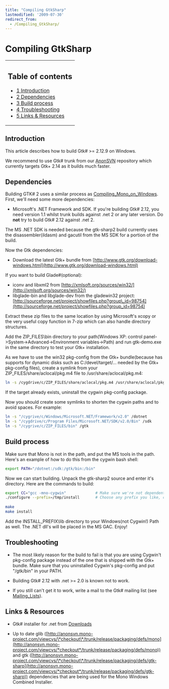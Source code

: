 ```yaml
---
title: "Compiling GtkSharp"
lastmodified: '2009-07-30'
redirect_from:
  - /Compiling_GtkSharp/
---
```


Compiling GtkSharp
==================

<table>
<col width="100%" />
<tbody>
<tr class="odd">
<td align="left"><h2>Table of contents</h2>
<ul>
<li><a href="#introduction">1 Introduction</a></li>
<li><a href="#dependencies">2 Dependencies</a></li>
<li><a href="#build-process">3 Build process</a></li>
<li><a href="#troubleshooting">4 Troubleshooting</a></li>
<li><a href="#links--resources">5 Links &amp; Resources</a></li>
</ul></td>
</tr>
</tbody>
</table>

Introduction
------------

This article describes how to build Gtk\# \>= 2.12.9 on Windows.

We recommend to use Gtk\# trunk from our [AnonSVN](/SourceCodeRepository) repository which currently targets Gtk+ 2.14 as it builds much faster.

Dependencies
------------

Building GTK\# 2 uses a similar process as [Compiling\_Mono\_on\_Windows](/Compiling_Mono_on_Windows "Compiling Mono on Windows"). First, we'll need some more dependencies:

-   Microsoft's .NET Framework and SDK. If you're building Gtk\# 2.12, you need version 1.1 whilst trunk builds against .net 2 or any later version. Do **not** try to build Gtk\# 2.12 against .net 2.

The MS .NET SDK is needed because the gtk-sharp2 build currently uses the disassembler(ildasm) and gacutil from the MS SDK for a portion of the build.

Now the Gtk dependencies:

-   Download the latest Gtk+ bundle from [http://www.gtk.org/download-windows.html](http://www.gtk.org/download-windows.html)

If you want to build Glade\#(optional):

-   iconv and libxml2 from [http://xmlsoft.org/sources/win32/](http://xmlsoft.org/sources/win32/)
-   libglade-bin and libglade-dev from the gladewin32 project: [http://sourceforge.net/project/showfiles.php?group\_id=98754](http://sourceforge.net/project/showfiles.php?group_id=98754)

Extract these zip files to the same location by using Microsoft's xcopy or the very useful copy function in 7-zip which can also handle directory structures.

Add the ZIP\_FILES\\bin directory to your path(Windows XP: control panel-\>System-\>Advanced-\>Environment variables-\>Path) and run gtk-demo.exe in the same directory to test your Gtk+ installation.

As we have to use the win32 pkg-config from the Gtk+ bundle(because has supports for dynamic disks such as C:/devel/target/... needed by the Gtk+ pkg-config files), create a symlink from your ZIP\_FILES/share/aclocal/pkg.m4 file to /usr/share/aclocal/pkg.m4:

``` bash
ln -s /cygdrive/c/ZIP_FILES/share/aclocal/pkg.m4 /usr/share/aclocal/pkg.m4
```

If the target already exists, uninstall the cygwin pkg-config package.

Now you should create some symlinks to shorten the cygwin paths and to avoid spaces. For example:

``` bash
ln -s "/cygrive/c/Windows/Microsoft.NET/Framework/v2.0" /dotnet
ln -s "/cygdrive/c/Program Files/Microsoft.NET/SDK/v2.0/Bin" /sdk
ln -s "/cygrive/c/ZIP_FILES/bin" /gtk
```

Build process
-------------

Make sure that Mono is not in the path, and put the MS tools in the path. Here's an example of how to do this from the cygwin bash shell:

``` bash
export PATH="/dotnet:/sdk:/gtk/bin:/bin"
```

Now we can start building. Unpack the gtk-sharp2 source and enter it's directory. Here are the commands to build:

``` bash
export CC="gcc -mno-cygwin"             # Make sure we're not dependent on cygwin
./configure --prefix=/tmp/install       # Choose any prefix you like, call bootstrap-2.xx instead when building SVN
 
make
make install
```

Add the INSTALL\_PREFIX\\lib directory to your Windows(not Cygwin!) Path as well. The .NET dll's will be placed in the MS GAC. Enjoy!

Troubleshooting
---------------

-   The most likely reason for the build to fail is that you are using Cygwin't pkg-config package instead of the one that is shipped with the Gtk+ bundle. Make sure that you uninstalled Cygwin's pkg-config and put "/gtk/bin" in your PATH.

-   Building Gtk\# 2.12 with .net \>= 2.0 is known not to work.

-   If you still can't get it to work, write a mail to the Gtk\# mailing list (see [Mailing\_Lists](/Mailing_Lists "Mailing Lists")).

Links & Resources
-----------------

-   Gtk\# installer for .net from [Downloads](/Downloads "Downloads")

-   Up to date glib ([http://anonsvn.mono-project.com/viewcvs/\*checkout\*/trunk/release/packaging/defs/mono](http://anonsvn.mono-project.com/viewcvs/*checkout*/trunk/release/packaging/defs/mono)) and gtk ([http://anonsvn.mono-project.com/viewcvs/\*checkout\*/trunk/release/packaging/defs/gtk-sharp](http://anonsvn.mono-project.com/viewcvs/*checkout*/trunk/release/packaging/defs/gtk-sharp)) dependencies that are being used for the Mono Windows Combined Installer.


